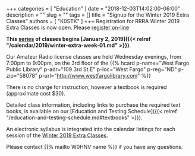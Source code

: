 +++
categories = [ "Education" ]
date = "2018-12-03T14:02:00-06:00"
description = ""
slug = ""
tags = []
title = "Signup for the Winter 2019 Extra Classes"
authors = [ "K0STK" ]
+++
Registration for RRRA Winter 2019 Extra Classes is now open.  Please
[register on-line](https://www.eventbrite.com/e/level-3-extra-class-tickets-53228213018)

**This [series](/dates/winter-2019-extra") of classes begins
[January 2, 2019]({{< relref "/calendar/2019/winter-extra-week-01.md" >}})**.
<!--more-->

Our Amateur Radio license classes are
held Wednesday evenings, from 7:00pm to 9:00pm, on the 3rd floor of the 
{{% hcard p-name="West Fargo Public Library" p-adr="109 3rd St E" p-loc="West Fargo" p-reg="ND" p-zip="58078" p-url="http://www.westfargolibrary.com" %}}

There is no charge for instruction; however a textbook is required
(approximate cost $30).

Detailed class information, including links to purchase the required
text books, is available on our
[Education and Testing Schedule]({{< relref "/education-and-testing-schedule.md#textbooks" >}}).

An electronic syllabus is integrated into the calendar listings for each
session of the [Winter 2019 Extra Classes](/dates/winter-2019-extra").

Please contact {{% mailto W0HNV name %}} if you have any questions.
